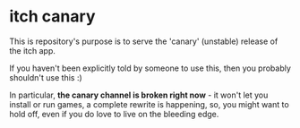 # itch canary

This is repository's purpose is to serve the 'canary' (unstable) release
of the itch app.

If you haven't been explicitly told by someone to use this, then you probably
shouldn't use this :)

In particular, **the canary channel is broken right now** - it won't let you
install or run games, a complete rewrite is happening, so, you might want to
hold off, even if you do love to live on the bleeding edge.

